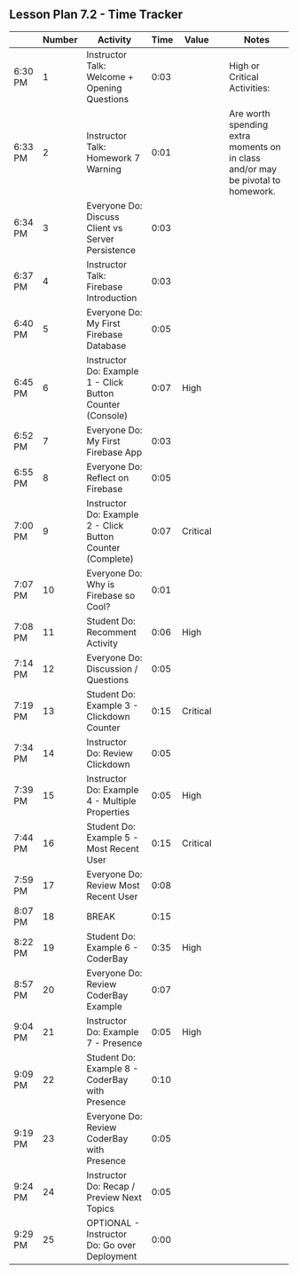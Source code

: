 ## Lesson Plan 7.2 - Time Tracker

|         | Number | Activity                                                   | Time | Value    |     | Notes                                                                           |
| ------- | ------ | ---------------------------------------------------------- | ---- | -------- | --- | ------------------------------------------------------------------------------- |
| 6:30 PM | 1      | Instructor Talk: Welcome + Opening Questions               | 0:03 |          |     | High or Critical Activities:                                                    |
| 6:33 PM | 2      | Instructor Talk: Homework 7 Warning                        | 0:01 |          |     | Are worth spending extra moments on in class and/or may be pivotal to homework. |
| 6:34 PM | 3      | Everyone Do: Discuss Client vs Server Persistence          | 0:03 |          |     |                                                                                 |
| 6:37 PM | 4      | Instructor Talk: Firebase Introduction                     | 0:03 |          |     |                                                                                 |
| 6:40 PM | 5      | Everyone Do: My First Firebase Database                    | 0:05 |          |     |                                                                                 |
| 6:45 PM | 6      | Instructor Do: Example 1 - Click Button Counter (Console)  | 0:07 | High     |     |                                                                                 |
| 6:52 PM | 7      | Everyone Do: My First Firebase App                         | 0:03 |          |     |                                                                                 |
| 6:55 PM | 8      | Everyone Do: Reflect on Firebase                           | 0:05 |          |     |                                                                                 |
| 7:00 PM | 9      | Instructor Do: Example 2 - Click Button Counter (Complete) | 0:07 | Critical |     |                                                                                 |
| 7:07 PM | 10     | Everyone Do: Why is Firebase so Cool?                      | 0:01 |          |     |                                                                                 |
| 7:08 PM | 11     | Student Do: Recomment Activity                             | 0:06 | High     |     |                                                                                 |
| 7:14 PM | 12     | Everyone Do: Discussion / Questions                        | 0:05 |          |     |                                                                                 |
| 7:19 PM | 13     | Student Do: Example 3 - Clickdown Counter                  | 0:15 | Critical |     |                                                                                 |
| 7:34 PM | 14     | Instructor Do: Review Clickdown                             | 0:05 |          |     |                                                                                 |
| 7:39 PM | 15     | Instructor Do: Example 4 - Multiple Properties             | 0:05 | High     |     |                                                                                 |
| 7:44 PM | 16     | Student Do: Example 5 - Most Recent User                   | 0:15 | Critical |     |                                                                                 |
| 7:59 PM | 17     | Everyone Do: Review Most Recent User                       | 0:08 |          |     |                                                                                 |
| 8:07 PM | 18     | BREAK                                                      | 0:15 |          |     |                                                                                 |
| 8:22 PM | 19     | Student Do: Example 6 - CoderBay                           | 0:35 | High     |     |                                                                                 |
| 8:57 PM | 20     | Everyone Do: Review CoderBay Example                       | 0:07 |          |     |                                                                                 |
| 9:04 PM | 21     | Instructor Do: Example 7 - Presence                        | 0:05 | High     |     |                                                                                 |
| 9:09 PM | 22     | Student Do: Example 8 - CoderBay with Presence             | 0:10 |          |     |                                                                                 |
| 9:19 PM | 23     | Everyone Do: Review CoderBay with Presence                 | 0:05 |          |     |                                                                                 |
| 9:24 PM | 24     | Instructor Do: Recap / Preview Next Topics                 | 0:05 |          |     |                                                                                 |
| 9:29 PM | 25     | OPTIONAL - Instructor Do: Go over Deployment               | 0:00 |          |     |                                                                                 |
